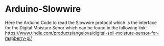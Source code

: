 # Arduino-Slowwire
Here the Arduino Code to read the Slowwire protocol which is the interface for the Digital Moisture Senor which can be found in the following link: https://www.tindie.com/products/angelova/digital-soil-moisture-sensor-for-raspberry-pi/
